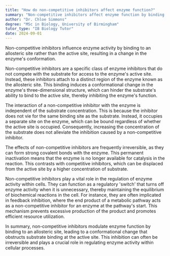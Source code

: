 ```yaml
---
title: "How do non-competitive inhibitors affect enzyme function?"
summary: "Non-competitive inhibitors affect enzyme function by binding to an allosteric site, not the active site, altering the enzyme's shape."
author: "Dr. Chloe Simmons"
degree: "MSc in Biology, University of Birmingham"
tutor_type: "IB Biology Tutor"
date: 2024-09-01
---
```


Non-competitive inhibitors influence enzyme activity by binding to an allosteric site rather than the active site, resulting in a change in the enzyme's conformation.

Non-competitive inhibitors are a specific class of enzyme inhibitors that do not compete with the substrate for access to the enzyme's active site. Instead, these inhibitors attach to a distinct region of the enzyme known as the allosteric site. This binding induces a conformational change in the enzyme's three-dimensional structure, which can hinder the substrate's ability to bind to the active site, thereby inhibiting the enzyme's function.

The interaction of a non-competitive inhibitor with the enzyme is independent of the substrate concentration. This is because the inhibitor does not vie for the same binding site as the substrate. Instead, it occupies a separate site on the enzyme, which can be bound regardless of whether the active site is occupied. Consequently, increasing the concentration of the substrate does not alleviate the inhibition caused by a non-competitive inhibitor.

The effects of non-competitive inhibitors are frequently irreversible, as they can form strong covalent bonds with the enzyme. This permanent inactivation means that the enzyme is no longer available for catalysis in the reaction. This contrasts with competitive inhibitors, which can be displaced from the active site by a higher concentration of substrate.

Non-competitive inhibitors play a vital role in the regulation of enzyme activity within cells. They can function as a regulatory 'switch' that turns off enzyme activity when it is unnecessary, thereby maintaining the equilibrium of biochemical reactions in the cell. For instance, they are often implicated in feedback inhibition, where the end product of a metabolic pathway acts as a non-competitive inhibitor for an enzyme at the pathway's start. This mechanism prevents excessive production of the product and promotes efficient resource utilization.

In summary, non-competitive inhibitors modulate enzyme function by binding to an allosteric site, leading to a conformational change that obstructs substrate binding at the active site. This inhibition can often be irreversible and plays a crucial role in regulating enzyme activity within cellular processes.
    